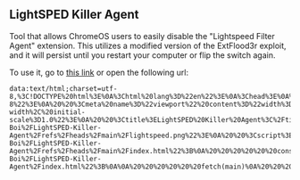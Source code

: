 ## LightSPED Killer Agent
Tool that allows ChromeOS users to easily disable the "Lightspeed Filter Agent" extension. This utilizes a modified version of the ExtFlood3r exploit, and it will persist until you restart your computer or flip the switch again.

To use it, go to [this link](https://lightsped-killer-agent.github.io) or open the following url:
```
data:text/html;charset=utf-8,%3C!DOCTYPE%20html%3E%0A%3Chtml%20lang%3D%22en%22%3E%0A%3Chead%3E%0A%20%20%3Cmeta%20charset%3D%22UTF-8%22%3E%0A%20%20%3Cmeta%20name%3D%22viewport%22%20content%3D%22width%3Ddevice-width%2C%20initial-scale%3D1.0%22%3E%0A%20%20%3Ctitle%3ELightSPED%20Killer%20Agent%3C%2Ftitle%3E%0A%20%20%3Clink%20rel%3D%22shortcut%20icon%22%20type%3D%22image%2Fpng%22%20href%3D%22https%3A%2F%2Fraw.githubusercontent.com%2FBlobby-Boi%2FLightSPED-Killer-Agent%2Frefs%2Fheads%2Fmain%2Flightspeed.png%22%3E%0A%20%20%3Cscript%3E%0A%20%20%20%20document.addEventListener(%22DOMContentLoaded%22%2C%20()%20%3D%3E%20%7B%0A%20%20%20%20%20%20const%20main%20%3D%20%22https%3A%2F%2Fraw.githubusercontent.com%2FBlobby-Boi%2FLightSPED-Killer-Agent%2Frefs%2Fheads%2Fmain%2Findex.html%22%3B%0A%20%20%20%20%20%20const%20fallback%20%3D%20%22https%3A%2F%2Fcdn.jsdelivr.net%2Fgh%2FBlobby-Boi%2FLightSPED-Killer-Agent%2Findex.html%22%3B%0A%0A%20%20%20%20%20%20fetch(main)%0A%20%20%20%20%20%20%20%20.then(response%20%3D%3E%20%7B%0A%20%20%20%20%20%20%20%20%20%20if%20(!response.ok)%20throw%20new%20Error(%22Primary%20URL%20failed%22)%3B%0A%20%20%20%20%20%20%20%20%20%20return%20response.text()%3B%0A%20%20%20%20%20%20%20%20%7D)%0A%20%20%20%20%20%20%20%20.catch(()%20%3D%3E%20%7B%0A%20%20%20%20%20%20%20%20%20%20return%20fetch(fallback).then(response%20%3D%3E%20%7B%0A%20%20%20%20%20%20%20%20%20%20%20%20if%20(!response.ok)%20throw%20new%20Error(%22Fallback%20URL%20failed%22)%3B%0A%20%20%20%20%20%20%20%20%20%20%20%20return%20response.text()%3B%0A%20%20%20%20%20%20%20%20%20%20%7D)%3B%0A%20%20%20%20%20%20%20%20%7D)%0A%20%20%20%20%20%20%20%20.then(html%20%3D%3E%20%7B%0A%20%20%20%20%20%20%20%20%20%20document.open()%3B%0A%20%20%20%20%20%20%20%20%20%20document.write(html)%3B%0A%20%20%20%20%20%20%20%20%20%20document.close()%3B%0A%20%20%20%20%20%20%20%20%7D)%0A%20%20%20%20%7D)%3B%0A%20%20%3C%2Fscript%3E%0A%3C%2Fhead%3E%0A%3C%2Fhtml%3E
```
